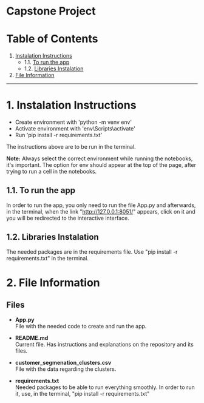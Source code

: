 # Capstone Project

# Table of Contents

1. [Instalation Instructions](#installation-instructions)
    - 1.1. [To run the app](#run-chat-app)
    - 1.2. [Libraries Instalation](#libraries)
2. [File Information](#file-information)

---

# 1. Instalation Instructions <a name="installation-instructions"></a>

- Create environment with 'python -m venv env' <br>
- Activate environment with 'env\Scripts\activate' <br>
- Run 'pip install -r requirements.txt' <br>

 The instructions above are to be run in the terminal. <br>

**Note:** Always select the correct environment while running the notebooks, it's important. The option for env should appear at the top of the page, after trying to run a cell in the notebooks.

## 1.1. To run the app <a name="libraries"></a>
In order to run the app, you only need to run the file App.py and afterwards, in the terminal, when the link "http://127.0.0.1:8051/" appears, click on it and you will be redirected to the interactive interface.

## 1.2. Libraries Instalation <a name="libraries"></a>
The needed packages are in the requirements file. Use "pip install -r requirements.txt" in the terminal.

# 2. File Information <a name="file-information"></a>
## Files

- **App.py** <br>
File with the needed code to create and run the app.

- **README.md** <br>
Current file. Has instructions and explanations on the repository and its files.

- **customer_segmenation_clusters.csv** <br>
File with the data regarding the clusters.

- **requirements.txt** <br>
Needed packages to be able to run everything smoothly.
In order to run it, use, in the terminal, "pip install -r requirements.txt"
